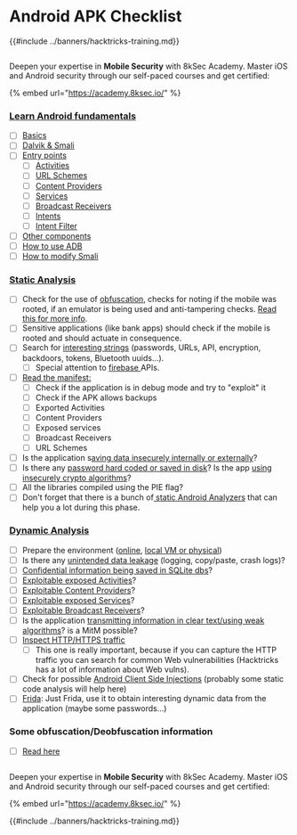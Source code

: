 # Android APK Checklist

{{#include ../banners/hacktricks-training.md}}

<figure><img src="/images/image (2).png" alt=""><figcaption></figcaption></figure>

Deepen your expertise in **Mobile Security** with 8kSec Academy. Master iOS and Android security through our self-paced courses and get certified:

{% embed url="https://academy.8ksec.io/" %}

### [Learn Android fundamentals](android-app-pentesting/#2-android-application-fundamentals)

- [ ] [Basics](android-app-pentesting/#fundamentals-review)
- [ ] [Dalvik & Smali](android-app-pentesting/#dalvik--smali)
- [ ] [Entry points](android-app-pentesting/#application-entry-points)
  - [ ] [Activities](android-app-pentesting/#launcher-activity)
  - [ ] [URL Schemes](android-app-pentesting/#url-schemes)
  - [ ] [Content Providers](android-app-pentesting/#services)
  - [ ] [Services](android-app-pentesting/#services-1)
  - [ ] [Broadcast Receivers](android-app-pentesting/#broadcast-receivers)
  - [ ] [Intents](android-app-pentesting/#intents)
  - [ ] [Intent Filter](android-app-pentesting/#intent-filter)
- [ ] [Other components](android-app-pentesting/#other-app-components)
- [ ] [How to use ADB](android-app-pentesting/#adb-android-debug-bridge)
- [ ] [How to modify Smali](android-app-pentesting/#smali)

### [Static Analysis](android-app-pentesting/#static-analysis)

- [ ] Check for the use of [obfuscation](android-checklist.md#some-obfuscation-deobfuscation-information), checks for noting if the mobile was rooted, if an emulator is being used and anti-tampering checks. [Read this for more info](android-app-pentesting/#other-checks).
- [ ] Sensitive applications (like bank apps) should check if the mobile is rooted and should actuate in consequence.
- [ ] Search for [interesting strings](android-app-pentesting/#looking-for-interesting-info) (passwords, URLs, API, encryption, backdoors, tokens, Bluetooth uuids...).
  - [ ] Special attention to [firebase ](android-app-pentesting/#firebase)APIs.
- [ ] [Read the manifest:](android-app-pentesting/#basic-understanding-of-the-application-manifest-xml)
  - [ ] Check if the application is in debug mode and try to "exploit" it
  - [ ] Check if the APK allows backups
  - [ ] Exported Activities
  - [ ] Content Providers
  - [ ] Exposed services
  - [ ] Broadcast Receivers
  - [ ] URL Schemes
- [ ] Is the application s[aving data insecurely internally or externally](android-app-pentesting/#insecure-data-storage)?
- [ ] Is there any [password hard coded or saved in disk](android-app-pentesting/#poorkeymanagementprocesses)? Is the app [using insecurely crypto algorithms](android-app-pentesting/#useofinsecureandordeprecatedalgorithms)?
- [ ] All the libraries compiled using the PIE flag?
- [ ] Don't forget that there is a bunch of[ static Android Analyzers](android-app-pentesting/#automatic-analysis) that can help you a lot during this phase.

### [Dynamic Analysis](android-app-pentesting/#dynamic-analysis)

- [ ] Prepare the environment ([online](android-app-pentesting/#online-dynamic-analysis), [local VM or physical](android-app-pentesting/#local-dynamic-analysis))
- [ ] Is there any [unintended data leakage](android-app-pentesting/#unintended-data-leakage) (logging, copy/paste, crash logs)?
- [ ] [Confidential information being saved in SQLite dbs](android-app-pentesting/#sqlite-dbs)?
- [ ] [Exploitable exposed Activities](android-app-pentesting/#exploiting-exported-activities-authorisation-bypass)?
- [ ] [Exploitable Content Providers](android-app-pentesting/#exploiting-content-providers-accessing-and-manipulating-sensitive-information)?
- [ ] [Exploitable exposed Services](android-app-pentesting/#exploiting-services)?
- [ ] [Exploitable Broadcast Receivers](android-app-pentesting/#exploiting-broadcast-receivers)?
- [ ] Is the application [transmitting information in clear text/using weak algorithms](android-app-pentesting/#insufficient-transport-layer-protection)? is a MitM possible?
- [ ] [Inspect HTTP/HTTPS traffic](android-app-pentesting/#inspecting-http-traffic)
  - [ ] This one is really important, because if you can capture the HTTP traffic you can search for common Web vulnerabilities (Hacktricks has a lot of information about Web vulns).
- [ ] Check for possible [Android Client Side Injections](android-app-pentesting/#android-client-side-injections-and-others) (probably some static code analysis will help here)
- [ ] [Frida](android-app-pentesting/#frida): Just Frida, use it to obtain interesting dynamic data from the application (maybe some passwords...)

### Some obfuscation/Deobfuscation information

- [ ] [Read here](android-app-pentesting/#obfuscating-deobfuscating-code)

<figure><img src="/images/image (2).png" alt=""><figcaption></figcaption></figure>

Deepen your expertise in **Mobile Security** with 8kSec Academy. Master iOS and Android security through our self-paced courses and get certified:

{% embed url="https://academy.8ksec.io/" %}

{{#include ../banners/hacktricks-training.md}}


